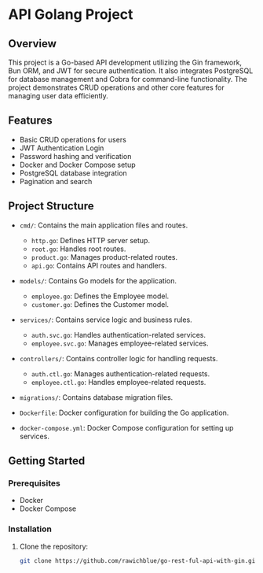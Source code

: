 # API Golang Project

## Overview

 This project is a Go-based API development utilizing the Gin framework, Bun ORM, and JWT for secure authentication. It also integrates PostgreSQL for database management and Cobra for command-line functionality. The project demonstrates CRUD operations and other core features for managing user data efficiently.

## Features

- Basic CRUD operations for users
- JWT Authentication Login
- Password hashing and verification
- Docker and Docker Compose setup
- PostgreSQL database integration
- Pagination and search 

## Project Structure

- `cmd/`: Contains the main application files and routes.
  - `http.go`: Defines HTTP server setup.
  - `root.go`: Handles root routes.
  - `product.go`: Manages product-related routes.
  - `api.go`: Contains API routes and handlers.

- `models/`: Contains Go models for the application.
  - `employee.go`: Defines the Employee model.
  - `customer.go`: Defines the Customer model.

- `services/`: Contains service logic and business rules.
  - `auth.svc.go`: Handles authentication-related services.
  - `employee.svc.go`: Manages employee-related services.

- `controllers/`: Contains controller logic for handling requests.
  - `auth.ctl.go`: Manages authentication-related requests.
  - `employee.ctl.go`: Handles employee-related requests.

- `migrations/`: Contains database migration files.

- `Dockerfile`: Docker configuration for building the Go application.

- `docker-compose.yml`: Docker Compose configuration for setting up services.

## Getting Started

### Prerequisites

- Docker
- Docker Compose

### Installation

1. Clone the repository:
   ```bash
   git clone https://github.com/rawichblue/go-rest-ful-api-with-gin.git
